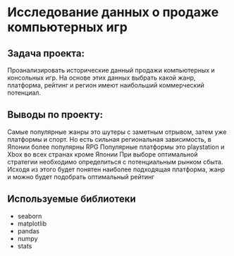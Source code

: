 # Исследование данных о продаже компьютерных игр




## Задача проекта:

Проанализировать исторические данный продажи компьютерных и консольных игр. На основе этих данных выбрать какой жанр, платформа, рейтинг и регион имеют наибольший коммерческий потенциал.  


## Выводы по проекту:

Самые популярные жанры это шутеры с заметным отрывом, затем уже платформы и спорт. Но есть сильная региональная зависимость, в Японии более популярны RPG
Популярные платформы это playstation и Xbox во всех странах кроме Японии
При выборе оптимальной стратегии необходимо определиться с потенциальным рынком сбыта. Исходя из этого будет понятен наиболее подходящая платформа, жанр и можно будет подобрать оптимальный рейтинг



## Используемые библиотеки
- seaborn
- matplotlib
- pandas
- numpy
- stats
